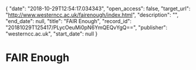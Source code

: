{
  "date": "2018-10-29T12:54:17.034343", 
  "open_access": false, 
  "target_url": "http://www.westerncc.ac.uk/fairenough/index.html", 
  "description": "", 
  "end_date": null, 
  "title": "FAIR Enough", 
  "record_id": "20181029T125417/PLycOeuMi0pN6YmQEQvYgQ==", 
  "publisher": "westerncc.ac.uk", 
  "start_date": null
}

# FAIR Enough

